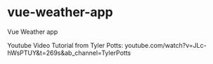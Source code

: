 # vue-weather-app
Vue Weather app 

Youtube Video Tutorial from Tyler Potts: youtube.com/watch?v=JLc-hWsPTUY&t=269s&ab_channel=TylerPotts

